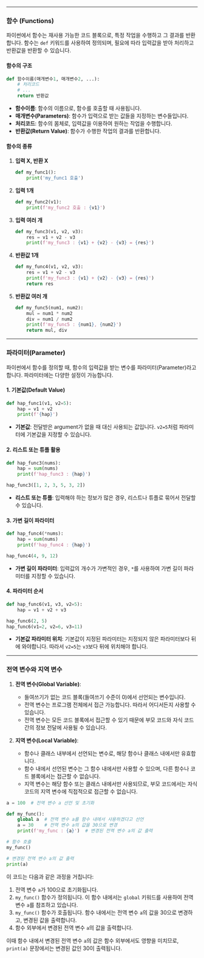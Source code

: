 
---
### 함수 (Functions) 

파이썬에서 함수는 재사용 가능한 코드 블록으로, 특정 작업을 수행하고 그 결과를 반환합니다. 함수는 `def` 키워드를 사용하여 정의되며, 필요에 따라 입력값을 받아 처리하고 반환값을 반환할 수 있습니다.

#### 함수의 구조
```python
def 함수이름(매개변수1, 매개변수2, ...):
    # 처리코드
    # ...
    return 반환값
```

- **함수이름**: 함수의 이름으로, 함수를 호출할 때 사용됩니다.
- **매개변수(Parameters)**: 함수가 입력으로 받는 값들을 지정하는 변수들입니다.
- **처리코드**: 함수의 몸체로, 입력값을 이용하여 원하는 작업을 수행합니다.
- **반환값(Return Value)**: 함수가 수행한 작업의 결과를 반환합니다.

#### 함수의 종류

1. **입력 X, 반환 X**
   ```python
   def my_func1():
       print('my_func1 호출')
   ```

2. **입력 1개**
   ```python
   def my_func2(v1):
       print(f'my_func2 호출 : {v1}')
   ```

3. **입력 여러 개**
   ```python
   def my_func3(v1, v2, v3):
       res = v1 + v2 - v3
       print(f'my_func3 : {v1} + {v2} - {v3} = {res}')
   ```

4. **반환값 1개**
   ```python
   def my_func4(v1, v2, v3):
       res = v1 + v2 - v3
       print(f'my_func3 : {v1} + {v2} - {v3} = {res}')
       return res
   ```

5. **반환값 여러 개**
   ```python
   def my_func5(num1, num2):
       mul = num1 * num2
       div = num1 / num2
       print(f'my_func5 : {num1}, {num2}')
       return mul, div
   ```

---
### 파라미터(Parameter)

파이썬에서 함수를 정의할 때, 함수의 입력값을 받는 변수를 파라미터(Parameter)라고 합니다. 파라미터에는 다양한 설정이 가능합니다.

#### 1. 기본값(Default Value)
```python
def hap_func1(v1, v2=5):
    hap = v1 + v2
    print(f'{hap}')
```
- **기본값**: 전달받은 argument가 없을 때 대신 사용되는 값입니다. `v2=5`처럼 파라미터에 기본값을 지정할 수 있습니다.

#### 2. 리스트 또는 튜플 활용
```python
def hap_func3(nums):
    hap = sum(nums)
    print(f'hap_func3 : {hap}')

hap_func3([1, 2, 3, 5, 3, 2])
```
- **리스트 또는 튜플**: 입력해야 하는 정보가 많은 경우, 리스트나 튜플로 묶어서 전달할 수 있습니다.

#### 3. 가변 길이 파라미터
```python
def hap_func4(*nums):
    hap = sum(nums)
    print(f'hap_func4 : {hap}')

hap_func4(4, 9, 12)
```
- **가변 길이 파라미터**: 입력값의 개수가 가변적인 경우, `*`를 사용하여 가변 길이 파라미터를 지정할 수 있습니다.

#### 4. 파라미터 순서
```python
def hap_func6(v1, v3, v2=5):
    hap = v1 + v2 + v3

hap_func6(2, 5)
hap_func6(v1=2, v2=6, v3=11)
```
- **기본값 파라미터 위치**: 기본값이 지정된 파라미터는 지정되지 않은 파라미터보다 뒤에 와야합니다. 따라서 `v2=5`는 `v3`보다 뒤에 위치해야 합니다.

---

### 전역 변수와 지역 변수

1. **전역 변수(Global Variable)**:
   - 들여쓰기가 없는 코드 블록(들여쓰기 수준이 0)에서 선언되는 변수입니다.
   - 전역 변수는 프로그램 전체에서 접근 가능합니다. 따라서 어디서든지 사용할 수 있습니다.
   - 전역 변수는 모든 코드 블록에서 접근할 수 있기 때문에 부모 코드와 자식 코드 간의 정보 전달에 사용될 수 있습니다.

2. **지역 변수(Local Variable)**:
   - 함수나 클래스 내부에서 선언되는 변수로, 해당 함수나 클래스 내에서만 유효합니다.
   - 함수 내에서 선언된 변수는 그 함수 내에서만 사용할 수 있으며, 다른 함수나 코드 블록에서는 접근할 수 없습니다.
   - 지역 변수는 해당 함수 또는 클래스 내에서만 사용되므로, 부모 코드에서는 자식 코드의 지역 변수에 직접적으로 접근할 수 없습니다.

```python
a = 100  # 전역 변수 a 선언 및 초기화

def my_func():
    global a  # 전역 변수 a를 함수 내에서 사용하겠다고 선언
    a = 30    # 전역 변수 a의 값을 30으로 변경
    print(f'my_func : {a}')  # 변경된 전역 변수 a의 값 출력

# 함수 호출
my_func()

# 변경된 전역 변수 a의 값 출력
print(a)
```

이 코드는 다음과 같은 과정을 거칩니다:

1. 전역 변수 `a`가 100으로 초기화됩니다.
2. `my_func()` 함수가 정의됩니다. 이 함수 내에서는 `global` 키워드를 사용하여 전역 변수 `a`를 참조하고 있습니다.
3. `my_func()` 함수가 호출됩니다. 함수 내에서는 전역 변수 `a`의 값을 30으로 변경하고, 변경된 값을 출력합니다.
4. 함수 외부에서 변경된 전역 변수 `a`의 값을 출력합니다.

이때 함수 내에서 변경된 전역 변수 `a`의 값은 함수 외부에서도 영향을 미치므로, `print(a)` 문장에서는 변경된 값인 30이 출력됩니다.
